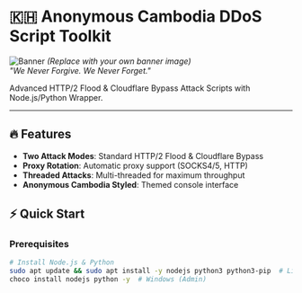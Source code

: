 # 🇰🇭 Anonymous Cambodia DDoS Script Toolkit

![Banner](https://imgur.com/a/r8TUrq8) *(Replace with your own banner image)*  
*"We Never Forgive. We Never Forget."*  

Advanced HTTP/2 Flood & Cloudflare Bypass Attack Scripts with Node.js/Python Wrapper.

---

## 🔥 Features
- **Two Attack Modes**: Standard HTTP/2 Flood & Cloudflare Bypass
- **Proxy Rotation**: Automatic proxy support (SOCKS4/5, HTTP)
- **Threaded Attacks**: Multi-threaded for maximum throughput
- **Anonymous Cambodia Styled**: Themed console interface

## ⚡ Quick Start

### Prerequisites
```bash
# Install Node.js & Python
sudo apt update && sudo apt install -y nodejs python3 python3-pip  # Linux
choco install nodejs python -y  # Windows (Admin)
